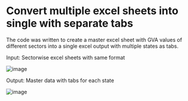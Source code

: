 

# Convert multiple excel sheets into single with separate tabs

The code was written to create a master excel sheet with GVA values of different sectors into a single excel output with multiple states as tabs.

Input:
Sectorwise excel sheets with same format

![image](https://github.com/rishikeshsreehari/boring-stuff-with-code/assets/14956650/908730b0-2472-4ad4-97f8-395f591d0365)



Output:
Master data with tabs for each state

![image](https://github.com/rishikeshsreehari/boring-stuff-with-code/assets/14956650/8fd477cf-7eea-4fa5-91b1-f15d8de72c42)


